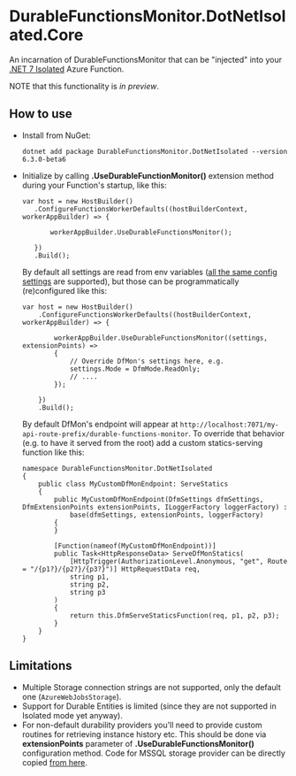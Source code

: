 # DurableFunctionsMonitor.DotNetIsolated.Core

An incarnation of DurableFunctionsMonitor that can be "injected" into your [.NET 7 Isolated](https://learn.microsoft.com/en-us/azure/azure-functions/dotnet-isolated-process-guide) Azure Function.

NOTE that this functionality is *in preview*.

## How to use

* Install from NuGet:
   ```
   dotnet add package DurableFunctionsMonitor.DotNetIsolated --version 6.3.0-beta6
   ```
* Initialize by calling **.UseDurableFunctionMonitor()** extension method during your Function's startup, like this:
   ```
  var host = new HostBuilder()
      .ConfigureFunctionsWorkerDefaults((hostBuilderContext, workerAppBuilder) => {

          workerAppBuilder.UseDurableFunctionsMonitor();

      })
      .Build();
   ```


   By default all settings are read from env variables ([all the same config settings](https://github.com/microsoft/DurableFunctionsMonitor/wiki/Config-Settings-Reference) are supported), but those can be programmatically (re)configured like this:
   ```
   var host = new HostBuilder()
       .ConfigureFunctionsWorkerDefaults((hostBuilderContext, workerAppBuilder) => {
   
           workerAppBuilder.UseDurableFunctionsMonitor((settings, extensionPoints) => 
           {
               // Override DfMon's settings here, e.g.
               settings.Mode = DfmMode.ReadOnly;
               // ....
           });
   
       })
       .Build();
   ```
   
   By default DfMon's endpoint will appear at `http://localhost:7071/my-api-route-prefix/durable-functions-monitor`. To override that behavior (e.g. to have it served from the root) add a custom statics-serving function like this:
   ```
   namespace DurableFunctionsMonitor.DotNetIsolated
   {
       public class MyCustomDfMonEndpoint: ServeStatics
       {
           public MyCustomDfMonEndpoint(DfmSettings dfmSettings, DfmExtensionPoints extensionPoints, ILoggerFactory loggerFactory) : 
               base(dfmSettings, extensionPoints, loggerFactory)
           {
           }
   
           [Function(nameof(MyCustomDfMonEndpoint))]
           public Task<HttpResponseData> ServeDfMonStatics(
               [HttpTrigger(AuthorizationLevel.Anonymous, "get", Route = "/{p1?}/{p2?}/{p3?}")] HttpRequestData req,
               string p1,
               string p2,
               string p3
           )
           {
               return this.DfmServeStaticsFunction(req, p1, p2, p3);
           }
       }
   }
   ```

## Limitations

* Multiple Storage connection strings are not supported, only the default one (`AzureWebJobsStorage`).
* Support for Durable Entities is limited (since they are not supported in Isolated mode yet anyway).
* For non-default durability providers you'll need to provide custom routines for retrieving instance history etc. This should be done via **extensionPoints** parameter of **.UseDurableFunctionsMonitor()** configuration method. Code for MSSQL storage provider can be directly copied [from here](https://github.com/microsoft/DurableFunctionsMonitor/blob/main/custom-backends/mssql/Startup.cs).

